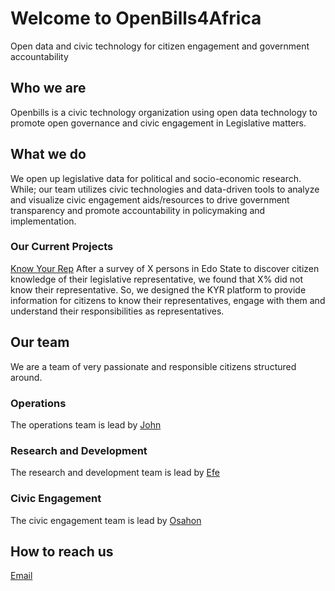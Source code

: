 # Welcome to OpenBills4Africa
Open data and civic technology for citizen engagement and government accountability


## Who we are
Openbills is a civic technology organization using open data technology to promote open governance and civic engagement in Legislative matters. 

## What we do
We open up legislative data for political and socio-economic research. While; our team utilizes civic technologies and data-driven tools to analyze and visualize civic engagement aids/resources to drive government transparency and promote accountability in policymaking and implementation.

### Our Current Projects
[Know Your Rep](https://#)
After a survey of X persons in Edo State to discover citizen knowledge of their legislative representative, we found that X% did not know their representative. So, we designed the KYR platform to provide information for citizens to know their representatives, engage with them and understand their responsibilities as representatives. 


## Our team
We are a team of very passionate and responsible citizens structured around.

### Operations
The operations team is lead by [John](https://#)

### Research and Development
The research and development team is lead by [Efe](https://#)

### Civic Engagement 
The civic engagement team is lead by [Osahon](https://#)

## How to reach us
[Email](https://mailto:openbills4Africa@gmail.com)
